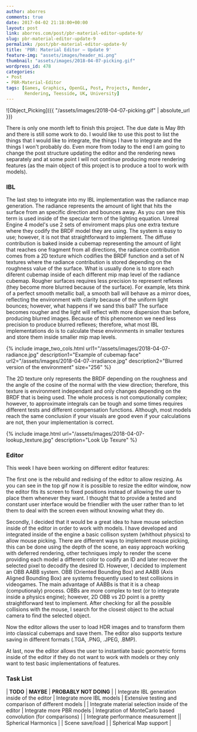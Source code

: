 ```yaml
---
author: aborres
comments: true
date: 2017-04-02 21:18:00+00:00
layout: post
link: aborres.com/post/pbr-material-editor-update-9/
slug: pbr-material-editor-update-9
permalink: /post/pbr-material-editor-update-9/
title: 'PBR: Material Editor – Update 9'
feature-img: "assets/images/header_mi.png"
thumbnail: "assets/images/2018-04-07-picking.gif"
wordpress_id: 478
categories:
- Post
- PBR-Material-Editor
tags: [Games, Graphics, OpenGL, Post, Projects, Render,
       Rendering, Teesside, UK, University]
---
```


![Object_Picking]({{ "/assets/images/2018-04-07-picking.gif" | absolute_url }})

There is only one month left to finish this project. The due date is May 8th and there is still some work to do. I would like to use this post to list the things that I would like to integrate, the things I have to integrate and the things I won't probably do. Even more from today to the end I am going to change the post structure updating the editor and the rendering news separately and at some point I will not continue producing more rendering features (as the main object of this project is to produce a tool to work with models).

### IBL

The last step to integrate into my IBL implementation was the radiance map generation. The radiance represents the amount of light that hits the surface from an specific direction and bounces away. As you can see this term is used inside of the specular term of the lighting equation. Unreal Engine 4 model's use 2 sets of enviroment maps plus one extra texture where they codify the BRDF model they are using. The system is easy to use; however, it is not that straightforward to implement. The diffuse contribution is baked inside a cubemap representing the amount of light that reaches one fragment from all directions, the radiance contribution comes from a 2D texture which codifies the BRDF function and a set of N textures where the radiance contribution is stored depending on the roughness value of the surface. What is usually done is to store each diferent cubemap inside of each different mip map level of the radiance cubemap. Rougher surfaces requires less precision to represent reflexes (they become more blurred because of the surface). For example, lets think of a perfect smooth metallic ball, a smooth ball will behave as a mirror does, reflecting the environment with clarity because of the uniform light bounces; however, what happens if we sand this ball? The surface becomes rougher and the light will reflect with more dispersion than before, producing blurred images. Because of this phenomenon we need less precision to produce blurred reflexes; therefore, what most IBL implementations do is to calculate these environments in smaller textures and store them inside smaller mip map levels.

{% include image_two_cols.html url1="/assets/images/2018-04-07-radiance.jpg" description1="Example of cubemap face"
url2="/assets/images/2018-04-07-irradiance.jpg" description2="Blurred version of the environment" size="256" %}

The 2D texture only represents the BRDF depending on the roughness and the angle of the cosine of the normal with the view direction; therefore, this texture is environment independant and only changes depending on the BRDF that is being used. The whole process is not computionally complex; however, to approximate integrals can be tough and some times requires different tests and different compensation functions. Although, most models reach the same conclusion if your visuals are good even if your calculations are not, then your implementation is correct.

{% include image.html url="/assets/images/2018-04-07-lookup_texture.jpg" description="Look Up Texure" %}

### Editor

This week I have been working on different editor features:

The first one is the rebuild and redising of the editor to allow resizing. As you can see in the top gif now it is possible to resize the editor window, now the editor fits its screen to fixed positions instead of allowing the user to place them whenever they want. I thought that to provide a tested and constant user interface would be friendlier with the user rather than to let them to deal with the screen even without knowing what they do.

Secondly, I decided that it would be a great idea to have mouse selection inside of the editor in order to work with models. I have developed and integrated inside of the engine a basic collison system (whithout physics) to allow mouse picking. There are different ways to implement mouse picking, this can be done using the depth of the scene, an easy approach working with deferred rendering, other techniques imply to render the scene providing each model a different color to codify an ID and later recover the selected pixel to decodify the desired ID. However, I decided to implement an OBB AABB system. OBB (Oriented Bounding Box) and AABB (Axis Aligned Bounding Box) are systems frequently used to test collisions in videogames. The main advantage of AABBs is that it is a cheap (computionaly) process. OBBs are more complex to test (or to integrate inside a physics engine); however, 2D OBB vs 2D point is a pretty straightforward test to implement. After checking for all the possible collisions with the mouse, I search for the closest object to the actual camera to find the selected object.

Now the editor allows the user to load HDR images and to transform them into classical cubemaps and save them. The editor also supports texture saving in different formats (.TGA, .PNG, .JPEG, .BMP).

At last, now the editor allows the user to instantiate basic geometric forms inside of the editor if they do not want to work with models or they only want to test basic implementations of features.

### Task List

| **TODO** | **MAYBE** | **PROBABLY NOT DOING** |
| Integrate IBL generation inside of the editor | Integrate more IBL models | Extensive testing and comparison of different models |
| Integrate material selection inside of the editor | Integrate more PBR models | Integration of MonteCarlo based convolution (for comparisons) |
| Integrate performance measurement || Spherical Harmonics |
| Scene save/load | | Spherical Map support |
